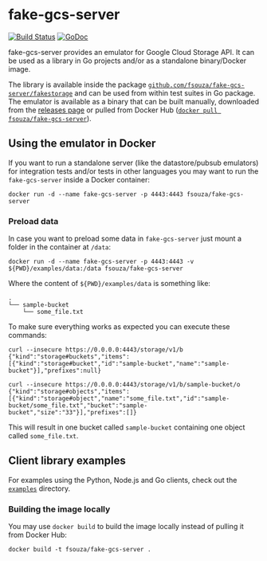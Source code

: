 # fake-gcs-server

[![Build Status](https://github.com/fsouza/fake-gcs-server/workflows/Build/badge.svg)](https://github.com/fsouza/fake-gcs-server/actions)
[![GoDoc](https://img.shields.io/badge/api-Godoc-blue.svg?style=flat-square)](https://pkg.go.dev/github.com/fsouza/fake-gcs-server/fakestorage?tab=doc)

fake-gcs-server provides an emulator for Google Cloud Storage API. It can be
used as a library in Go projects and/or as a standalone binary/Docker image.

The library is available inside the package
[``github.com/fsouza/fake-gcs-server/fakestorage``](https://pkg.go.dev/github.com/fsouza/fake-gcs-server/fakestorage?tab=doc)
and can be used from within test suites in Go package. The emulator is
available as a binary that can be built manually, downloaded from the [releases
page](https://github.com/fsouza/fake-gcs-server/releases) or pulled from Docker
Hub ([``docker pull
fsouza/fake-gcs-server``](https://hub.docker.com/r/fsouza/fake-gcs-server)).

## Using the emulator in Docker

If you want to run a standalone server (like the datastore/pubsub emulators)
for integration tests and/or tests in other languages you may want to run the
``fake-gcs-server`` inside a Docker container:

```shell
docker run -d --name fake-gcs-server -p 4443:4443 fsouza/fake-gcs-server
```

### Preload data

In case you want to preload some data in ``fake-gcs-server`` just mount a
folder in the container at ``/data``:

```shell
docker run -d --name fake-gcs-server -p 4443:4443 -v ${PWD}/examples/data:/data fsouza/fake-gcs-server
```

Where the content of ``${PWD}/examples/data`` is something like:

```
.
└── sample-bucket
    └── some_file.txt
```

To make sure everything works as expected you can execute these commands:

```shell
curl --insecure https://0.0.0.0:4443/storage/v1/b
{"kind":"storage#buckets","items":[{"kind":"storage#bucket","id":"sample-bucket","name":"sample-bucket"}],"prefixes":null}

curl --insecure https://0.0.0.0:4443/storage/v1/b/sample-bucket/o
{"kind":"storage#objects","items":[{"kind":"storage#object","name":"some_file.txt","id":"sample-bucket/some_file.txt","bucket":"sample-bucket","size":"33"}],"prefixes":[]}
```

This will result in one bucket called ``sample-bucket`` containing one object called ``some_file.txt``.

## Client library examples

For examples using the Python, Node.js and Go clients, check out the [``examples``](/examples/) directory.

### Building the image locally

You may use ``docker build`` to build the image locally instead of pulling it
from Docker Hub:

```shell
docker build -t fsouza/fake-gcs-server .
```
